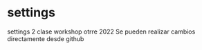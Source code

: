 # settings
settings 2 clase workshop otrre 2022
Se pueden realizar cambios directamente desde github
